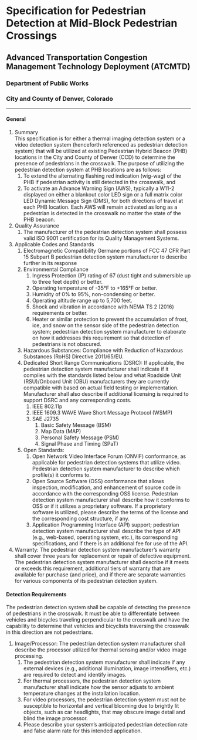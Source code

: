 # Specification for Pedestrian Detection at Mid-Block Pedestrian Crossings
## Advanced Transportation Congestion Management Technology Deployment (ATCMTD)
### Department of Public Works
### City and County of Denver, Colorado

---

#### General
1. Summary  
This specification is for either a thermal imaging detection system or a video detection system (henceforth referenced as pedestrian detection system) that will be utilized at existing Pedestrian Hybrid Beacon (PHB) locations in the City and County of Denver (CCD) to determine the presence of pedestrians in the crosswalk.  The purpose of utilizing the pedestrian detection system at PHB locations are as follows:
   1. To extend the alternating flashing red indication (wig-wag) of the PHB if pedestrian activity is still detected in the crosswalk, and
   1. To activate an Advance Warning Sign (AWS), typically a W11-2 displayed on either a blankout color LED sign or a full matrix color LED Dynamic Message Sign (DMS), for both directions of travel at each PHB location.  Each AWS will remain activated as long as a pedestrian is detected in the crosswalk no matter the state of the PHB beacon.   
1. Quality Assurance
   1. The manufacturer of the pedestrian detection system shall possess valid ISO 9001 certification for its Quality Management Systems.
1.	Applicable Codes and Standards
    1. Electromagnetic Compatibility Germane portions of FCC 47 CFR Part 15 Subpart B pedestrian detection system manufacturer to describe further in its response
    1. Environmental Compliance
        1. Ingress Protection (IP) rating of 67 (dust tight and submersible up to three feet depth) or better.
        2. Operating temperature of -35°F to +165°F or better.
        3. Humidity of 0% to 95%, non-condensing or better.
        4. Operating altitude range up to 5,700 feet.
        5. Shock and vibration in accordance with NEMA TS 2 (2016) requirements or better.
        6. Heater or similar protection to prevent the accumulation of frost, ice, and snow on the sensor side of the pedestrian detection system; pedestrian detection system manufacturer to elaborate on how it addresses this requirement so that detection of pedestrians is not obscured.
    1. Hazardous Substances: Compliance with Reduction of Hazardous Substances (RoHS) Directive 2011/65/EU.
    1. Dedicated Short Range Communications (DSRC):  If applicable, the pedestrian detection system manufacturer shall indicate if it complies with the standards listed below and what Roadside Unit (RSU)/Onboard Unit (OBU) manufacturers they are currently compatible with based on actual field testing or implementation.  Manufacturer shall also describe if additional licensing is required to support DSRC and any corresponding costs.
        1. IEEE 802.11p
        1. IEEE 1609.3 WAVE Wave Short Message Protocol (WSMP)
        1. SAE J2735
           1. Basic Safety Message (BSM)
           1. Map Data (MAP)
           1. Personal Safety Message (PSM)
           1. Signal Phase and Timing (SPaT)
    1. Open Standards:
       1. Open Network Video Interface Forum (ONVIF) conformance, as applicable for pedestrian detection systems that utilize video.  Pedestrian detection system manufacturer to describe which profile(s) it conforms to.
       1. Open Source Software (OSS) conformance that allows inspection, modification, and enhancement of source code in accordance with the corresponding OSS license.  Pedestrian detection system manufacturer shall describe how it conforms to OSS or if it utilizes a proprietary software.  If a proprietary software is utilized, please describe the terms of the license and the corresponding cost structure, if any.
       1. Application Programming Interface (API) support; pedestrian detection system manufacturer shall describe the type of API (e.g., web-based, operating system, etc.), its corresponding specifications, and if there is an additional fee for use of the API.
1. Warranty: The pedestrian detection system manufacturer’s warranty shall cover three years for replacement or repair of defective equipment.  The pedestrian detection system manufacturer shall describe if it meets or exceeds this requirement, additional tiers of warranty that are available for purchase (and price), and if there are separate warranties for various components of its pedestrian detection system.

#### Detection Requirements
The pedestrian detection system shall be capable of detecting the presence of pedestrians in the crosswalk.  It must be able to differentiate between vehicles and bicycles traveling perpendicular to the crosswalk and have the capability to determine that vehicles and bicyclists traversing the crosswalk in this direction are not pedestrians.
1. Image/Processor: The pedestrian detection system manufacturer shall describe the processor utilized for thermal sensing and/or video image processing.
   1. The pedestrian detection system manufacturer shall indicate if any external devices (e.g., additional illumination, image intensifiers, etc.) are required to detect and identify images.
   1. For thermal processors, the pedestrian detection system manufacturer shall indicate how the sensor adjusts to ambient temperature changes at the installation location.
   1. For video processors, the pedestrian detection system must not be susceptible to horizontal and vertical blooming due to brightly lit objects, such as car headlights, that may obscure image detail and blind the image processor.
   1. Please describe your system’s anticipated pedestrian detection rate and false alarm rate for this intended application.


